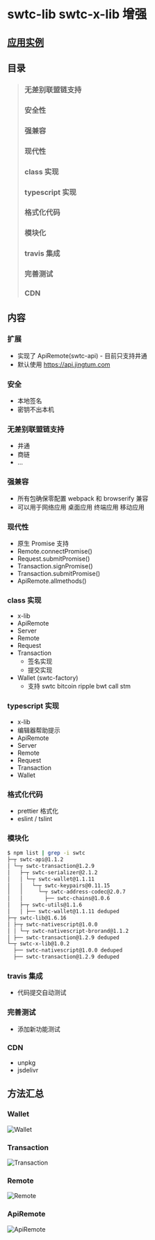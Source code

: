 # swtc-lib swtc-x-lib 增强

## [应用实例](../examples/)

## 目录

> ### 无差别联盟链支持
>
> ### 安全性
>
> ### 强兼容
>
> ### 现代性
>
> ### class 实现
>
> ### typescript 实现
>
> ### 格式化代码
>
> ### 模块化
>
> ### travis 集成
>
> ### 完善测试
>
> ### CDN

## 内容

### 扩展

- 实现了 ApiRemote(swtc-api) - 目前只支持井通
- 默认使用 https://api.jingtum.com

### 安全

- 本地签名
- 密钥不出本机

### 无差别联盟链支持

- 井通
- 商链
- ...

### 强兼容

- 所有包确保零配置 webpack 和 browserify 兼容
- 可以用于网络应用 桌面应用 终端应用 移动应用

### 现代性

- 原生 Promise 支持
- Remote.connectPromise()
- Request.submitPromise()
- Transaction.signPromise()
- Transaction.submitPromise()
- ApiRemote.allmethods()

### class 实现

- x-lib
- ApiRemote
- Server
- Remote
- Request
- Transaction
  - 签名实现
  - 提交实现
- Wallet (swtc-factory)
  - 支持 swtc bitcoin ripple bwt call stm

### typescript 实现

- x-lib
- 编辑器帮助提示
- ApiRemote
- Server
- Remote
- Request
- Transaction
- Wallet

### 格式化代码

- prettier 格式化
- eslint / tslint

### 模块化

```bash
$ npm list | grep -i swtc
├─┬ swtc-api@1.1.2
│ └─┬ swtc-transaction@1.2.9
│   ├─┬ swtc-serializer@2.1.2
│   │ └─┬ swtc-wallet@1.1.11
│   │   └─┬ swtc-keypairs@0.11.15
│   │     └─┬ swtc-address-codec@2.0.7
│   │       ├── swtc-chains@1.0.6
│   ├─┬ swtc-utils@1.1.6
│   │ ├── swtc-wallet@1.1.11 deduped
├─┬ swtc-lib@1.6.16
│ ├─┬ swtc-nativescript@1.0.0
│ │ └─┬ swtc-nativescript-brorand@1.1.2
│ ├── swtc-transaction@1.2.9 deduped
└─┬ swtc-x-lib@1.0.2
  ├── swtc-nativescript@1.0.0 deduped
  ├── swtc-transaction@1.2.9 deduped
```

### travis 集成

- 代码提交自动测试

### 完善测试

- 添加新功能测试

### CDN

- unpkg
- jsdelivr

## 方法汇总

### Wallet

![Wallet](https://raw.githubusercontent.com/swtcca/swtc-app-examples/master/images/m-wallet.png)

### Transaction

![Transaction](https://raw.githubusercontent.com/swtcca/swtc-app-examples/master/images/m-transaction.png)

### Remote

![Remote](https://raw.githubusercontent.com/swtcca/swtc-app-examples/master/images/m-remote.png)

### ApiRemote

![ApiRemote](https://raw.githubusercontent.com/swtcca/swtc-app-examples/master/images/m-apiremote.png)
